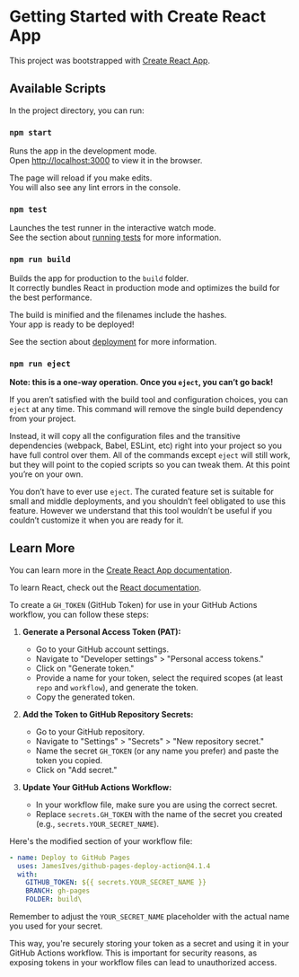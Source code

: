 # Getting Started with Create React App

This project was bootstrapped with [Create React App](https://github.com/facebook/create-react-app).

## Available Scripts

In the project directory, you can run:

### `npm start`

Runs the app in the development mode.\
Open [http://localhost:3000](http://localhost:3000) to view it in the browser.

The page will reload if you make edits.\
You will also see any lint errors in the console.

### `npm test`

Launches the test runner in the interactive watch mode.\
See the section about [running tests](https://facebook.github.io/create-react-app/docs/running-tests) for more information.

### `npm run build`

Builds the app for production to the `build` folder.\
It correctly bundles React in production mode and optimizes the build for the best performance.

The build is minified and the filenames include the hashes.\
Your app is ready to be deployed!

See the section about [deployment](https://facebook.github.io/create-react-app/docs/deployment) for more information.

### `npm run eject`

**Note: this is a one-way operation. Once you `eject`, you can’t go back!**

If you aren’t satisfied with the build tool and configuration choices, you can `eject` at any time. This command will remove the single build dependency from your project.

Instead, it will copy all the configuration files and the transitive dependencies (webpack, Babel, ESLint, etc) right into your project so you have full control over them. All of the commands except `eject` will still work, but they will point to the copied scripts so you can tweak them. At this point you’re on your own.

You don’t have to ever use `eject`. The curated feature set is suitable for small and middle deployments, and you shouldn’t feel obligated to use this feature. However we understand that this tool wouldn’t be useful if you couldn’t customize it when you are ready for it.

## Learn More

You can learn more in the [Create React App documentation](https://facebook.github.io/create-react-app/docs/getting-started).

To learn React, check out the [React documentation](https://reactjs.org/).

To create a `GH_TOKEN` (GitHub Token) for use in your GitHub Actions workflow, you can follow these steps:

1. **Generate a Personal Access Token (PAT):**
   - Go to your GitHub account settings.
   - Navigate to "Developer settings" > "Personal access tokens."
   - Click on "Generate token."
   - Provide a name for your token, select the required scopes (at least `repo` and `workflow`), and generate the token.
   - Copy the generated token.

2. **Add the Token to GitHub Repository Secrets:**
   - Go to your GitHub repository.
   - Navigate to "Settings" > "Secrets" > "New repository secret."
   - Name the secret `GH_TOKEN` (or any name you prefer) and paste the token you copied.
   - Click on "Add secret."

3. **Update Your GitHub Actions Workflow:**
   - In your workflow file, make sure you are using the correct secret.
   - Replace `secrets.GH_TOKEN` with the name of the secret you created (e.g., `secrets.YOUR_SECRET_NAME`).

Here's the modified section of your workflow file:

```yaml
- name: Deploy to GitHub Pages
  uses: JamesIves/github-pages-deploy-action@4.1.4
  with:
    GITHUB_TOKEN: ${{ secrets.YOUR_SECRET_NAME }}
    BRANCH: gh-pages
    FOLDER: build\
```

Remember to adjust the `YOUR_SECRET_NAME` placeholder with the actual name you used for your secret.

This way, you're securely storing your token as a secret and using it in your GitHub Actions workflow. This is important for security reasons, as exposing tokens in your workflow files can lead to unauthorized access.
